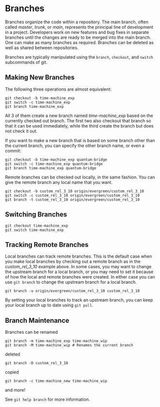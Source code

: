 # Branches #

Branches organize the code within a repository.  The main branch,
often called *master*, *trunk*, or *main*, represents the principal
line of development in a project.  Developers work on new features and
bug fixes in separate branches until the changes are ready to be
merged into the main branch.  One can make as many branches as
required.  Branches can be deleted as well as shared between
repositories.

Branches are typically manipulated using the `branch`, `checkout`, and
`switch` subcommands of git.

## Making New Branches ##

The following three operations are almost equivalent:

    git checkout -b time-machine_exp
    git switch -c time-machine_exp
    git branch time-machine_exp

All 3 of them create a new branch named *time-machine_exp* based on
the currently checked out branch.  The first two also checkout that
branch so that it can be used immediately, while the third create the
branch but does not check it out.

If you want to make a new branch that is based on some branch other
than the current branch, you can specify the other branch name, or
even a commit:

    git checkout -b time-machine_exp quantum-bridge
    git switch -c time-machine_exp quantum-bridge
    git branch time-machine_exp quantum-bridge

Remote branches can be checked out locally, in the same fashion.  You
can give the remote branch any local name that you want.

    git checkout -b custom_rel_3_10 origin/evergreen/custom_rel_3_10
    git switch -c custom_rel_3_10 origin/evergreen/custom_rel_3_10
    git branch -t custom_rel_3_10 origin/evergreen/custom_rel_3_10

## Switching Branches ##

    git checkout time-machine_exp
    git switch time-machine_exp

## Tracking Remote Branches ##

Local branches can track remote branches.  This is the default case
when you make local branches by checking out a remote branch as in the
*custom_rel_3_10* example above.  In some cases, you may want to
change the upstream branch for a local branch, or you may need to set
it because of how the local and remote branches were created.  In
either case you can use `git branch` to change the upstream branch for
a local branch.

    git branch -u origin/evergreen/custom_rel_3_10 custom_rel_3_10

By setting your local branches to track an upstream branch, you can
keep your local branch up to date using `git pull`.

## Branch Maintenance ##

Branches can be renamed

    git branch -m time-machine_exp time-machine_wip
    git branch -M time-machine_wip # Renames the current branch

deleted

    git branch -D custom_rel_3_10

copied

    git branch -c time-machine_new time-machine_wip

and more!

See `git help branch` for more information.
